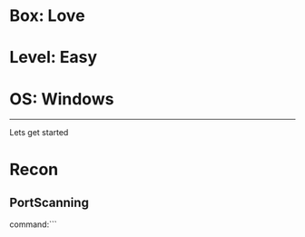 # Box: Love
# Level: Easy
# OS: Windows
<hr>

Lets get started

# Recon

## PortScanning

command:```

